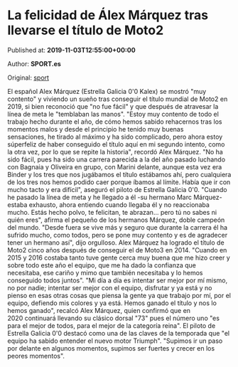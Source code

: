 
# La felicidad de Álex Márquez tras llevarse el título de Moto2

Published at: **2019-11-03T12:55:00+00:00**

Author: **SPORT.es**

Original: [sport](https://www.sport.es/es/noticias/motor/moto2/felicidad-alex-marquez-tras-llevarse-titulo-moto2-7712344)

El español Alex Márquez (Estrella Galicia 0'0 Kalex) se mostró "muy contento" y viviendo un sueño tras conseguir el título mundial de Moto2 en 2019, si bien reconoció que "no fue fácil" y que después de atravesar la línea de meta le "temblaban las manos".
"Estoy muy contento de todo el trabajo hecho durante el año, de cómo hemos sabido rehacernos tras los momentos malos y desde el principio he tenido muy buenas sensaciones, he tirado al máximo y ha sido complicado, pero ahora estoy súperfeliz de haber conseguido el título aquí en mi segundo intento, como la otra vez, por lo que se repite la historia", recordó Alex Márquez.
"No ha sido fácil, pues ha sido una carrera parecida a la del año pasado luchando con Bagnaia y Oliveira en grupo, con Marini delante, aunque esta vez era Binder y los tres que nos jugábamos el título estábamos ahí, pero cualquiera de los tres nos hemos podido caer porque íbamos al límite. Había que ir con mucho tacto y era difícil", aseguró el piloto de Estrella Galicia 0'0.
"Cuando he pasado la línea de meta y he llegado a él -su hermano Marc Márquez- estaba exhausto, ahora entiendo cuando llegaba él y no reaccionaba mucho. Estás hecho polvo, te felicitan, te abrazan... pero tú no sabes ni quién eres", afirma el pequeño de los hermanos Márquez, doble campeón del mundo.
"Desde fuera se vive más y seguro que durante la carrera él ha sufrido mucho, como todos, pero se pone muy contento y es de agradecer tener un hermano así", dijo orgulloso.
Alex Márquez ha logrado el título de Moto2 cinco años después de conseguir el de Moto3 en 2014. "Cuando en 2015 y 2016 costaba tanto tuve gente cerca muy buena que me hizo creer y sobre todo este año el equipo, que me ha dado la confianza que necesitaba, ese cariño y mimo que también necesitaba y lo hemos conseguido todos juntos".
"Mi día a día es intentar ser mejor por mí mismo, no por nadie; intentar ser mejor con el equipo, disfrutar y ya está y no pienso en esas otras cosas que piensa la gente ya que trabajo por mí, por el equipo, defiendo mis colores y ya está. Hemos ganado el título y nos lo hemos ganado", recalcó Alex Márquez, quien confirmó que en 2020 continuará llevando su clásico dorsal "73" pues el número uno "es para el mejor de todos, para el mejor de la categoría reina".
El piloto de Estrella Galicia 0'0 destacó como una de las claves de la temporada que "el equipo ha sabido entender el nuevo motor Triumph". "Supimos ir un paso por delante en algunos momentos, supimos ser fuertes y crecer en los peores momentos".
